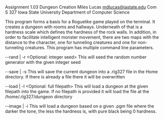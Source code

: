 Assignment 1.03 Dungeon Creation
Miles Lucas <mdlucas@iastate.edu>
Com S 327 Iowa State University
Department of Computer Science

This program forms a basis for a Roguelike game played on the terminal. It creates a dungeon with rooms and hallways. Underneath of that is a hardness scale which defines the hardness of the rock walls. In addition, in order to facilitate intelligent monster movement, there are two maps with the distance to the character, one for tunneling creatures and one for non-tunneling creatures. This program has multiple command line parameters.

--rand | -r <Optional: integer seed>
	This will seed the random number generator with the given integer seed

--save | -s
	This will save the current dungeon into a .rlg327 file in the Home directory. If there is already a file there it will be overwritten

--load | -l <Optional: full filepath>
	This will load a dungeon at the given filepath into the game. If no filepath is provided it will load the file at the /home/.rlg327/dungeon directory

--image | -i <full filepath>
	This will load a dungeon based on a given .pgm file where the darker the tone, the less the hardness is, with pure black being 0 hardness.  